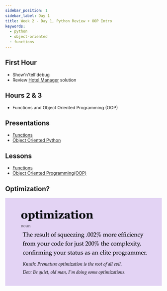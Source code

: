 ```yaml
---
sidebar_position: 1
sidebar_label: Day 1
title: Week 2 - Day 1, Python Review + OOP Intro
keywords:
  - python
  - object-oriented
  - functions
---
```


## First Hour

- Show'n'tell'debug
- Review [Hotel Manager](/docs/exercises/python-hotel-manager/) solution

## Hours 2 & 3

- Functions and Object Oriented Programming (OOP)

## Presentations

- [Functions](https://docs.google.com/presentation/d/1qDTa_qmtTG3parlrDLcc_RdpxF8ceJsIm7-vPRJ1I00/edit?usp=sharing)
- [Object Oriented Python](https://docs.google.com/presentation/d/1pqIK5nza4rjglKo3iCms3dfDZgBw2CcwI2fq7T3nmIE/edit?usp=drive_link)

## Lessons

- [Functions](/docs/lessons/solving-problems-using-code-python/python-functions)
- [Object Oriented Programming(OOP)](/docs/lessons/solving-problems-using-code-python/python-oop)

## Optimization?

![Optimization?](./img/140-optimization.png)